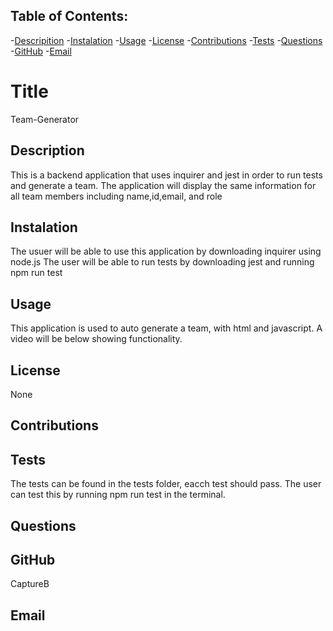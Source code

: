 ## Table of Contents: 
-[Descripition](#Description)
    -[Instalation](#Instalation)
    -[Usage](#Usage)
    -[License](#License)
    -[Contributions](#Contributions)
    -[Tests](#Tests)
    -[Questions](#Questions)
    -[GitHub](#GitHub)
    -[Email](#Email)
    
#  Title 
Team-Generator

##  Description
This is a backend application that uses inquirer and jest in order to run tests and generate a team. The application will display the same information for all team members including name,id,email, and role

## Instalation
The usuer will be able to use this application by downloading inquirer using node.js The user will be able to run tests by downloading jest and running npm run test

## Usage
This application is used to auto generate a team, with html and javascript. A video will be below showing functionality.

## License
None

## Contributions


## Tests
The tests can be found in the tests folder, eacch test should pass. The user can test this by running npm run test in the terminal.

## Questions


## GitHub 
CaptureB

## Email
